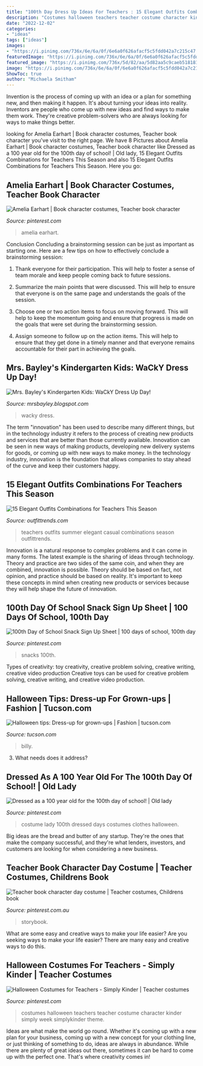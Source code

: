 ```yaml
---
title: "100th Day Dress Up Ideas For Teachers : 15 Elegant Outfits Combinations For Teachers This Season"
description: "Costumes halloween teachers teacher costume character kinder simply week simplykinder theme"
date: "2022-12-02"
categories:
- "ideas"
tags: ["ideas"]
images:
- "https://i.pinimg.com/736x/6e/6a/0f/6e6a0f626afacf5c5fdd042a7c215c47.jpg"
featuredImage: "https://i.pinimg.com/736x/6e/6a/0f/6e6a0f626afacf5c5fdd042a7c215c47.jpg"
featured_image: "https://i.pinimg.com/736x/5d/82/aa/5d82aa5c9caeb518181754743b97c217.jpg"
image: "https://i.pinimg.com/736x/6e/6a/0f/6e6a0f626afacf5c5fdd042a7c215c47.jpg"
ShowToc: true
author: "Michaela Smitham"
---
```



Invention is the process of coming up with an idea or a plan for something new, and then making it happen. It's about turning your ideas into reality. Inventors are people who come up with new ideas and find ways to make them work. They're creative problem-solvers who are always looking for ways to make things better.

	

		
looking for Amelia Earhart | Book character costumes, Teacher book character you've visit to the right page. We have 8 Pictures about Amelia Earhart | Book character costumes, Teacher book character like Dressed as a 100 year old for the 100th day of school! | Old lady, 15 Elegant Outfits Combinations for Teachers This Season and also 15 Elegant Outfits Combinations for Teachers This Season. Here you go:
		
    
## Amelia Earhart | Book Character Costumes, Teacher Book Character

<img loading=lazy src="https://i.pinimg.com/736x/cd/97/90/cd97903db43e26261f73e590d9060f8a--amelia-earhart-book-characters.jpg" onerror="this.onerror=null;this.src='https://tse4.mm.bing.net/th?id=OIP.kpGjpn9YBOCOU354ixzRNwHaNK&amp;pid=15.1';" alt="Amelia Earhart | Book character costumes, Teacher book character">

_Source: pinterest.com_

>amelia earhart. 

	

Conclusion
Concluding a brainstorming session can be just as important as starting one. Here are a few tips on how to effectively conclude a brainstorming session:
1. Thank everyone for their participation. This will help to foster a sense of team morale and keep people coming back to future sessions.

2. Summarize the main points that were discussed. This will help to ensure that everyone is on the same page and understands the goals of the session.

3. Choose one or two action items to focus on moving forward. This will help to keep the momentum going and ensure that progress is made on the goals that were set during the brainstorming session.

4. Assign someone to follow up on the action items. This will help to ensure that they get done in a timely manner and that everyone remains accountable for their part in achieving the goals.

    
## Mrs. Bayley&#039;s Kindergarten Kids: WaCkY Dress Up Day!

<img loading=lazy src="http://3.bp.blogspot.com/-qysykoKFaQ8/Uxqesfpyf4I/AAAAAAAAMQE/TXv86h3YV4Y/s1600/IMG_1179.jpg" onerror="this.onerror=null;this.src='https://tse4.mm.bing.net/th?id=OIP.URAlbNy6zL15BCiCrFzL9AHaJ4&amp;pid=15.1';" alt="Mrs. Bayley&#039;s Kindergarten Kids: WaCkY Dress Up Day!">

_Source: mrsbayley.blogspot.com_

>wacky dress. 

	

The term "innovation" has been used to describe many different things, but in the technology industry it refers to the process of creating new products and services that are better than those currently available. Innovation can be seen in new ways of making products, developing new delivery systems for goods, or coming up with new ways to make money. In the technology industry, innovation is the foundation that allows companies to stay ahead of the curve and keep their customers happy.

    
## 15 Elegant Outfits Combinations For Teachers This Season

<img loading=lazy src="http://www.outfittrends.com/wp-content/uploads/2015/06/t5.jpg" onerror="this.onerror=null;this.src='https://tse4.mm.bing.net/th?id=OIP.Xfcg51qvu2h_1qhTrhPgfQHaLH&amp;pid=15.1';" alt="15 Elegant Outfits Combinations for Teachers This Season">

_Source: outfittrends.com_

>teachers outfits summer elegant casual combinations season outfittrends. 

	

Innovation is a natural response to complex problems and it can come in many forms. The latest example is the sharing of ideas through technology. Theory and practice are two sides of the same coin, and when they are combined, innovation is possible. Theory should be based on fact, not opinion, and practice should be based on reality. It's important to keep these concepts in mind when creating new products or services because they will help shape the future of innovation.

    
## 100th Day Of School Snack Sign Up Sheet | 100 Days Of School, 100th Day

<img loading=lazy src="https://i.pinimg.com/736x/6e/6a/0f/6e6a0f626afacf5c5fdd042a7c215c47.jpg" onerror="this.onerror=null;this.src='https://tse3.mm.bing.net/th?id=OIP.wCOdde9vkk5mvJBSukFkMQHaJv&amp;pid=15.1';" alt="100th Day of School Snack Sign Up Sheet | 100 days of school, 100th day">

_Source: pinterest.com_

>snacks 100th. 

	

Types of creativity: toy creativity, creative problem solving, creative writing, creative video production
Creative toys can be used for creative problem solving, creative writing, and creative video production.

    
## Halloween Tips: Dress-up For Grown-ups | Fashion | Tucson.com

<img loading=lazy src="https://bloximages.chicago2.vip.townnews.com/tucson.com/content/tncms/assets/v3/editorial/2/39/23911741-6f5f-5fad-a4f2-df9287537f2c/543ec354a38e6.image.jpg" onerror="this.onerror=null;this.src='https://tse1.mm.bing.net/th?id=OIP.Zm-z8ZnA6qQnJR_Ba4aRgAAAAA&amp;pid=15.1';" alt="Halloween tips: Dress-up for grown-ups | Fashion | tucson.com">

_Source: tucson.com_

>billy. 

	

3) What needs does it address?

    
## Dressed As A 100 Year Old For The 100th Day Of School! | Old Lady

<img loading=lazy src="https://i.pinimg.com/736x/25/09/ab/2509abb9c32c0e9a4b7bee33b831ab19--th-day-of-school-year-old.jpg" onerror="this.onerror=null;this.src='https://tse3.mm.bing.net/th?id=OIP.6-7mytUmlTLcacZx_TtTOgHaKt&amp;pid=15.1';" alt="Dressed as a 100 year old for the 100th day of school! | Old lady">

_Source: pinterest.com_

>costume lady 100th dressed days costumes clothes halloween. 

	

Big ideas are the bread and butter of any startup. They're the ones that make the company successful, and they're what lenders, investors, and customers are looking for when considering a new business.

    
## Teacher Book Character Day Costume | Teacher Costumes, Childrens Book

<img loading=lazy src="https://i.pinimg.com/736x/5d/82/aa/5d82aa5c9caeb518181754743b97c217.jpg" onerror="this.onerror=null;this.src='https://tse4.mm.bing.net/th?id=OIP.vspB0WkUrwNNeiTx6HxT4gHaLg&amp;pid=15.1';" alt="Teacher book character day costume | Teacher costumes, Childrens book">

_Source: pinterest.com.au_

>storybook. 

	

What are some easy and creative ways to make your life easier?
Are you seeking ways to make your life easier? There are many easy and creative ways to do this.

    
## Halloween Costumes For Teachers - Simply Kinder | Teacher Costumes

<img loading=lazy src="https://i.pinimg.com/originals/3a/e4/c3/3ae4c3a3b827ec3117189af0e9e4da0b.png" onerror="this.onerror=null;this.src='https://tse2.mm.bing.net/th?id=OIP._DPuyEixeHmanCWnsxINpAHaLH&amp;pid=15.1';" alt="Halloween Costumes for Teachers - Simply Kinder | Teacher costumes">

_Source: pinterest.com_

>costumes halloween teachers teacher costume character kinder simply week simplykinder theme. 

	

Ideas are what make the world go round. Whether it's coming up with a new plan for your business, coming up with a new concept for your clothing line, or just thinking of something to do, ideas are always in abundance. While there are plenty of great ideas out there, sometimes it can be hard to come up with the perfect one. That's where creativity comes in!

